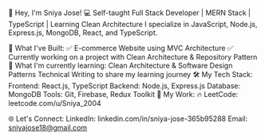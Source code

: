 👋 Hey, I'm Sniya Jose!
💻 Self-taught Full Stack Developer | MERN Stack | TypeScript | Learning Clean Architecture
I specialize in JavaScript, Node.js, Express.js, MongoDB, React, and TypeScript.

🚀 What I've Built:
✅ E-commerce Website using MVC Architecture
✅ Currently working on a project with Clean Architecture & Repository Pattern
🌱 What I'm currently learning:
Clean Architecture & Software Design Patterns
Technical Writing to share my learning journey
🛠️ My Tech Stack:
Frontend: React.js, TypeScript
Backend: Node.js, Express.js
Database: MongoDB
Tools: Git, Firebase, Redux Toolkit
📂 My Work:
🔥 LeetCode: leetcode.com/u/Sniya_2004

🌐 Let's Connect:
LinkedIn: linkedin.com/in/sniya-jose-365b95288
Email: sniyajose18@gmail.com

